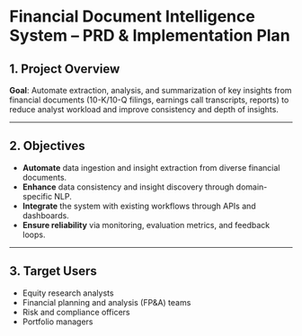 # Financial Document Intelligence System – PRD & Implementation Plan

## 1. Project Overview

**Goal**: Automate extraction, analysis, and summarization of key insights from financial documents (10-K/10-Q filings, earnings call transcripts, reports) to reduce analyst workload and improve consistency and depth of insights.

---

## 2. Objectives

- **Automate** data ingestion and insight extraction from diverse financial documents.
- **Enhance** data consistency and insight discovery through domain-specific NLP.
- **Integrate** the system with existing workflows through APIs and dashboards.
- **Ensure reliability** via monitoring, evaluation metrics, and feedback loops.

---

## 3. Target Users

- Equity research analysts  
- Financial planning and analysis (FP&A) teams  
- Risk and compliance officers  
- Portfolio managers
